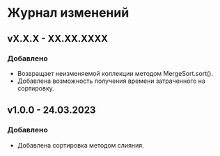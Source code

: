 # Журнал изменений
## vX.X.X - XX.XX.XXXX
### Добавлено
* Возвращает неизменяемой коллекции методом MergeSort.sort().
* Добавлена возможность получения времени затраченного на сортировку. 

## v1.0.0 - 24.03.2023
### Добавлено
* Добавлена сортировка методом слияния.
